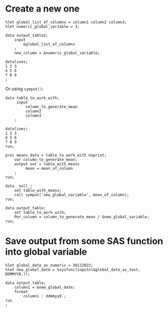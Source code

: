#                  Create a new one

```SAS
%let global_list_of_columns = column1 column2 column3;
%let numeric_global_variable = 3;

data output_table2;
    input
        &global_list_of_columns
    ;
    new_column = &numeric_global_variable;

datalines;
1 2 3
4 5 6
7 8 9
;
```

Or using `symput()`:

```SAS
data table_to_work_with;
     input
	     column_to_generate_mean
		 column2
		 column3
	;

datalines;
1 2 3
4 5 6 
7 8 9
run;

proc means data = table_to_work_with noprint;
    var column_to_generate_mean;
    output out = table_with_means
         mean = mean_of_column
    ;
run;

data _null_;
    set table_with_means;
    call symput('new_global_variable', mean_of_column);
run;

data output_table;
    set table_to_work_with;
    Per_column = column_to_generate_mean / &new_global_variable;
run;
```









#                  Save output from some SAS function into global variable

```SAS
%let global_date_as_numeric = 30122023;
%let new_global_date = %sysfunc(inputn(&global_date_as_text, DDMMYY8.));

data output_table;
    column1 = &new_global_date;
	format
	    column1 : ddmmyy8.;
run
;
```